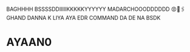 BAGHHHH BSSSSDDIIIIIKKKKKYYYYYY 
MADARCHOOODDDDDD 😡🤬🖇️ 
GHAND DANNA K LIYA AYA EDR COMMAND DA
DE NA BSDK 

# AYAAN0
